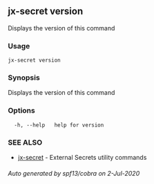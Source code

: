 ## jx-secret version

Displays the version of this command

### Usage

```
jx-secret version
```

### Synopsis

Displays the version of this command

### Options

```
  -h, --help   help for version
```

### SEE ALSO

* [jx-secret](jx-secret.md)	 - External Secrets utility commands

###### Auto generated by spf13/cobra on 2-Jul-2020
